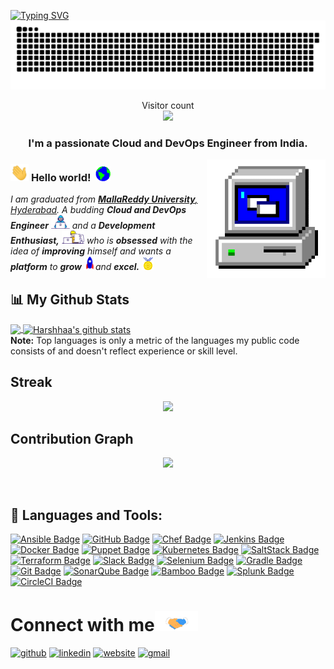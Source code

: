[![Typing SVG](https://readme-typing-svg.herokuapp.com?font=Architects+Daughter&color=7AF79A&size=30&lines=Hey!+It's+Harshhaa!;I'm+a+Cloud+Developer...;I'm+a+Devops+Engineer;And+I'm+a+proud+Indian)](https://git.io/typing-svg)
![snake gif](https://github.com/iamLiquidX/iamLiquidX/raw/output/github-contribution-grid-snake.svg)

<p align="center"> 
  Visitor count<br>
  <img src="https://profile-counter.glitch.me/sagar-viradiya/count.svg/" />
</p>

<h3 align="center">I'm a passionate Cloud and DevOps Engineer from India.</h3>
<!-- 
    &nbsp; [![HitCount](http://hits.dwyl.com/IMMANUEL44/IMMANUEL44.svg)](http://hits.dwyl.com/IMMANUEL44/IMMANUEL44) 
-->

<img align="right" alt="PC GIF" src="https://github.com/harshhaareddy/harshhaareddy/blob/master/Assets/PC.gif" width="190" />

### <img src="https://github.com/harshhaareddy/harshhaareddy/blob/master/Assets/Hi.gif" width="29px"> **Hello world!** &nbsp;<img src="https://github.com/harshhaareddy/harshhaareddy/blob/master/Assets/Earth.gif" width="24px">

<p>
  <em>
    I am  graduated from <a href="https://www.mallareddyuniversity.ac.in/"> <b>MallaReddy University</b>, Hyderabad</a>.  
    A budding <b>Cloud and DevOps Engineer</b> <img src="https://github.com/harshhaareddy/harshhaareddy/blob/master/Assets/Developer.gif" width="30px"> and a <b>Development    Enthusiast,</b>&nbsp;<img src="https://github.com/harshhaareddy/harshhaareddy/blob/master/Assets/Designer.gif" width="36px">  who is <b>obsessed</b>
    with the idea of <b>improving</b> himself and wants a <b>platform</b> to 
    <b>grow</b> <img src="https://github.com/harshhaareddy/harshhaareddy/blob/master/Assets/Rocket.gif" width="18px">and 
    <b>excel.</b> <img src="https://github.com/harshhaareddy/harshhaareddy/blob/master/Assets/Medal.gif" width="20px">
  </em>  
</p>


## 📊 My Github Stats

 <a href="https://github.com/harshhaareddy">
  <img align="center" src="https://github-readme-stats.vercel.app/api/top-langs/?username=harshhaareddy&theme=vision-friendly-dark&hide_langs_below=1&count_private=true" />
 <a href="https://github.com/harshhaareddy">
 <img align="center" src="https://github-readme-stats.vercel.app/api?username=harshhaareddy&show_icons=true&theme=vision-friendly-dark&layout=compact&line_height=27&count_private=true" alt="Harshhaa's github stats"/>
 <a/>
     <br/>
  <b>Note:</b> Top languages is only a metric of the languages my public code consists of and doesn't reflect experience or skill level.


## Streak

<p align="center"><img src="https://github-readme-streak-stats.herokuapp.com/?user=harshhaareddy&theme=tokyonight&hide_rank=false&count_private=true&border_radius=10&line_height=28&hide_border=true&text_color=a3a3a3"/></p>
     
## Contribution Graph

<p align = "center">
 <img src="https://activity-graph.herokuapp.com/graph?username=harshhaareddy&text_color=a3a3a3&border_radius=10&line_height=28&hide_border=true&text_color=a3a3a3&theme=redical&area=true&area_color=a3a3a3"/>
</p>

</p>

<br />

</p>
    
## 🚀 Languages and Tools:


[![Ansible Badge](https://img.shields.io/badge/-Ansible-61DBFB?style=for-the-badge&labelColor=black&logo=ansible&logoColor=61DBFB)](#) [![GitHub Badge](https://img.shields.io/badge/-GitHub-F0DB4F?style=for-the-badge&labelColor=black&logo=github&logoColor=F0DB4F)](#) [![Chef Badge](https://img.shields.io/badge/-Chef-007acc?style=for-the-badge&labelColor=black&logo=chef&logoColor=007acc)](#) [![Jenkins Badge](https://img.shields.io/badge/-Jenkins-3C873A?style=for-the-badge&labelColor=black&logo=jenkins&logoColor=3C873A)](#) [![Docker Badge](https://img.shields.io/badge/-Docker-e535ab?style=for-the-badge&labelColor=black&logo=docker&logoColor=e535ab)](#) [![Puppet Badge](https://img.shields.io/badge/-Puppet-3C873A?style=for-the-badge&labelColor=black&logo=puppet&logoColor=3C873A)](#) [![Kubernetes Badge](https://img.shields.io/badge/-Kubernetes-61DBFB?style=for-the-badge&labelColor=black&logo=kubernetes&logoColor=61DBFB)](#) [![SaltStack Badge](https://img.shields.io/badge/-SaltStack-007acc?style=for-the-badge&labelColor=black&logo=saltstack&logoColor=007acc)](#) [![Terraform Badge](https://img.shields.io/badge/-Terraform-F0DB4F?style=for-the-badge&labelColor=black&logo=terraform&logoColor=F0DB4F)](#) [![Slack Badge](https://img.shields.io/badge/-Slack-e535ab?style=for-the-badge&labelColor=black&logo=slack&logoColor=e535ab)](#) [![Selenium Badge](https://img.shields.io/badge/-Selenium-e74c3c?style=for-the-badge&labelColor=black&logo=selenium&logoColor=e74c3c)](#) [![Gradle Badge](https://img.shields.io/badge/-Gradle-61DBFB?style=for-the-badge&labelColor=black&logo=gradle&logoColor=61DBFB)](#) [![Git Badge](https://img.shields.io/badge/-Git-3C873A?style=for-the-badge&labelColor=black&logo=git&logoColor=3C873A)](#) [![SonarQube Badge](https://img.shields.io/badge/-SonarQube-F0DB4F?style=for-the-badge&labelColor=black&logo=sonarqube&logoColor=F0DB4F)](#) [![Bamboo Badge](https://img.shields.io/badge/-Bamboo-e535ab?style=for-the-badge&labelColor=black&logo=bamboo&logoColor=e535ab)](#) [![Splunk Badge](https://img.shields.io/badge/-Splunk-e74c3c?style=for-the-badge&labelColor=black&logo=splunk&logoColor=e74c3c)](#) [![CircleCI Badge](https://img.shields.io/badge/-CircleCI-007acc?style=for-the-badge&labelColor=black&logo=circleci&logoColor=007acc)](#)

# Connect with me<img src="https://github.com/harshhaareddy/harshhaareddy/blob/master/Assets/Handshake.gif" height="32px">


[<img src='https://cdn.jsdelivr.net/npm/simple-icons@3.0.1/icons/github.svg' alt='github' height='40'>](https://github.com/Harshhaa-Dev-Projects)  [<img src='https://cdn.jsdelivr.net/npm/simple-icons@3.0.1/icons/linkedin.svg' alt='linkedin' height='40'>](https://www.linkedin.com/in/harshhaa-vardhan-reddy-5b4866113/)  [<img src='https://cdn.jsdelivr.net/npm/simple-icons@3.0.1/icons/icloud.svg' alt='website' height='40'>](https://harshhaa-dev-projects.github.io/)  [<img src='https://cdn.jsdelivr.net/npm/simple-icons@3.0.1/icons/gmail.svg' alt='gmail' height='40'>](harshhaa03@gmail.com)  
